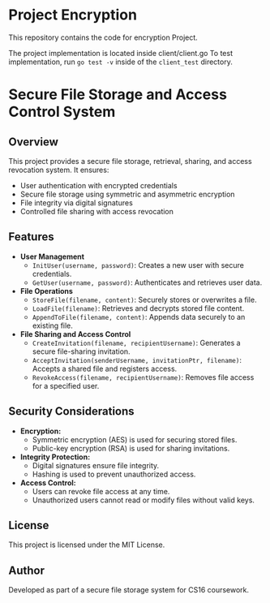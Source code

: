 # Project Encryption
This repository contains the code for encryption Project.

The project implementation is located inside client/client.go
To test implementation, run `go test -v` inside of the `client_test` directory.

# Secure File Storage and Access Control System

## Overview
This project provides a secure file storage, retrieval, sharing, and access revocation system. It ensures:
- User authentication with encrypted credentials
- Secure file storage using symmetric and asymmetric encryption
- File integrity via digital signatures
- Controlled file sharing with access revocation

## Features
- **User Management**
  - `InitUser(username, password)`: Creates a new user with secure credentials.
  - `GetUser(username, password)`: Authenticates and retrieves user data.
- **File Operations**
  - `StoreFile(filename, content)`: Securely stores or overwrites a file.
  - `LoadFile(filename)`: Retrieves and decrypts stored file content.
  - `AppendToFile(filename, content)`: Appends data securely to an existing file.
- **File Sharing and Access Control**
  - `CreateInvitation(filename, recipientUsername)`: Generates a secure file-sharing invitation.
  - `AcceptInvitation(senderUsername, invitationPtr, filename)`: Accepts a shared file and registers access.
  - `RevokeAccess(filename, recipientUsername)`: Removes file access for a specified user.


## Security Considerations
- **Encryption:**
  - Symmetric encryption (AES) is used for securing stored files.
  - Public-key encryption (RSA) is used for sharing invitations.
- **Integrity Protection:**
  - Digital signatures ensure file integrity.
  - Hashing is used to prevent unauthorized access.
- **Access Control:**
  - Users can revoke file access at any time.
  - Unauthorized users cannot read or modify files without valid keys.

## License
This project is licensed under the MIT License.

## Author
Developed as part of a secure file storage system for CS16 coursework.

